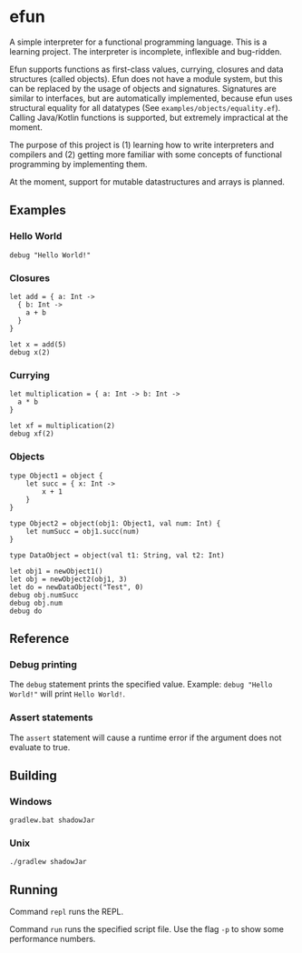 # efun
A simple interpreter for a functional programming language.
This is a learning project. The interpreter is incomplete, inflexible and bug-ridden.

Efun supports functions as first-class values, currying, closures and data structures (called objects). 
Efun does not have a module system, but this can be replaced by the usage of objects and signatures. 
Signatures are similar to interfaces, but are automatically implemented, because efun uses structural equality for all datatypes (See `examples/objects/equality.ef`).
Calling Java/Kotlin functions is supported, but extremely impractical at the moment.

The purpose of this project is (1) learning how to write interpreters and compilers and (2) getting more familiar with some concepts of functional programming by implementing them.

At the moment, support for mutable datastructures and arrays is planned.

## Examples

### Hello World

```
debug "Hello World!"
```

### Closures

```
let add = { a: Int ->
  { b: Int ->
    a + b
  }
}

let x = add(5)
debug x(2)
``` 

### Currying

```
let multiplication = { a: Int -> b: Int ->
  a * b
}

let xf = multiplication(2)
debug xf(2)
```

### Objects

```
type Object1 = object {
    let succ = { x: Int ->
        x + 1
    }
}

type Object2 = object(obj1: Object1, val num: Int) {
    let numSucc = obj1.succ(num)
}

type DataObject = object(val t1: String, val t2: Int)

let obj1 = newObject1()
let obj = newObject2(obj1, 3)
let do = newDataObject("Test", 0)
debug obj.numSucc
debug obj.num
debug do
```

## Reference

### Debug printing

The `debug` statement prints the specified value.
Example: `debug "Hello World!"` will print `Hello World!`.

### Assert statements

The `assert` statement will cause a runtime error if the argument does not evaluate to true.

## Building

### Windows

`gradlew.bat shadowJar`

### Unix

`./gradlew shadowJar`

## Running

Command `repl` runs the REPL.

Command `run` runs the specified script file.
Use the flag `-p` to show some performance numbers.
